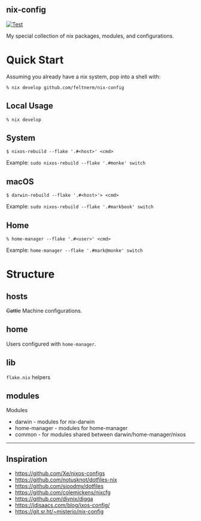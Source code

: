 nix-config
----

[![Test](https://github.com/feltnerm/nixos-config/actions/workflows/test.yml/badge.svg)](https://github.com/feltnerm/nixos-config/actions/workflows/test.yml)

My special collection of nix packages, modules, and configurations.

# Quick Start

Assuming you already have a nix system, pop into a shell with:

<!-- TODO test this -->
```shell
% nix develop github.com/feltnerm/nix-config
```

## Local Usage

```shell
% nix develop
```

## System

```shell
$ nixos-rebuild --flake '.#<host>' <cmd>
```

Example: `sudo nixos-rebuild --flake '.#monke' switch`

## macOS

```shell
$ darwin-rebuild --flake '.#<host>'> <cmd>
```

Example: `sudo nixos-rebuild --flake '.#markbook' switch`

## Home

```shell
% home-manager --flake '.#<user>' <cmd>
```

Example: `home-manager --flake '.#mark@monke' switch`

# Structure

## hosts

~~Cattle~~ Machine configurations.

## home

Users configured with `home-manager`.

## lib

`flake.nix` helpers

## modules

Modules

- darwin        - modules for nix-darwin
- home-manager  - modules for home-manager
- common        - for modules shared between darwin/home-manager/nixos

----

## Inspiration
- https://github.com/Xe/nixos-configs
- https://github.com/notusknot/dotfiles-nix
- https://github.com/sioodmy/dotfiles
- https://github.com/colemickens/nixcfg
- https://github.com/divnix/digga
- https://jdisaacs.com/blog/ixos-config/
- https://git.sr.ht/~misterio/nix-config
